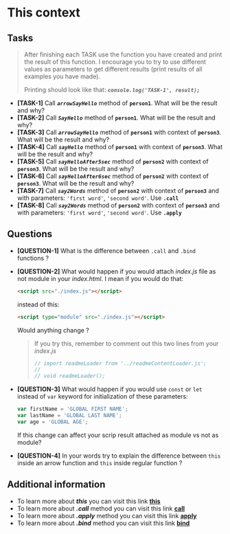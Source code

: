 # This context

## Tasks

> After finishing each TASK use the function you have created and print the result of this function. I encourage you to try to use different values as parameters to get different results (print results of all examples you have made).
>
> Printing should look like that: **_`console.log('TASK-1', result);`_**

- **[TASK-1]** Call **_`arrowSayHello`_** method of **`person1`**. What will be the result and why?
- **[TASK-2]** Call **_`SayHello`_** method of **`person1`**. What will be the result and why?
- **[TASK-3]** Call **_`arrowSayHello`_** method of **`person1`** with context of **`person3`**. What will be the result
  and why?
- **[TASK-4]** Call **_`sayHello`_** method of **`person1`** with context of **`person3`**. What will be the result and
  why?
- **[TASK-5]** Call **_`sayHelloAfter5sec`_** method of **`person2`** with context of **`person3`**. What will be the
  result and why?
- **[TASK-6]** Call **_`sayHelloAfter6sec`_** method of **`person2`** with context of **`person3`**. What will be the
  result and why?
- **[TASK-7]** Call **_`say2Words`_** method of **`person2`** with context of **`person3`** and with parameters:
  `'first word'`, `'second word'`. Use **`.call`**
- **[TASK-8]** Call **_`say2Words`_** method of **`person2`** with context of **`person3`** and with parameters:
  `'first word'`, `'second word'`. Use **`.apply`**

## Questions

- **[QUESTION-1]** What is the difference between `.call` and `.bind` functions ?
- **[QUESTION-2]** What would happen if you would attach _index.js_ file as not module in your _index.html_. I mean if
  you would do that:
  ```html
  <script src="./index.js"></script>
  ```
  instead of this:
  ```html
  <script type="module" src="./index.js"></script>
  ```
  Would anything change ?

  > If you try this, remember to comment out this two lines from your _index.js_
  >```javascript
  >// import readmeLoader from '../readmeContentLoader.js';
  >//
  >// void readmeLoader();
  >```
- **[QUESTION-3]** What would happen if you would use `const` or `let` instead of `var` keyword for initialization of
  these parameters:
  ```javascript
  var firstName = 'GLOBAL FIRST NAME';
  var lastName = 'GLOBAL LAST NAME';
  var age = 'GLOBAL AGE';
  ```
  If this change can affect your scrip result attached as module vs not as module?
- **[QUESTION-4]** In your words try to explain the difference between `this` inside an arrow function and `this`
  inside regular function ?

## Additional information

- To learn more about **_this_** you can visit this link **[this](https://developer.mozilla.org/en-US/docs/Web/JavaScript/Reference/Operators/this)**
- To learn more about **_.call_** method you can visit this link **[call](https://developer.mozilla.org/en-US/docs/Web/JavaScript/Reference/Global_Objects/Function/call)**
- To learn more about **_.apply_** method you can visit this link **[apply](https://developer.mozilla.org/en-US/docs/Web/JavaScript/Reference/Global_Objects/Function/apply)**
- To learn more about **_.bind_** method you can visit this link **[bind](https://developer.mozilla.org/en-US/docs/Web/JavaScript/Reference/Global_Objects/Function/bind)**
